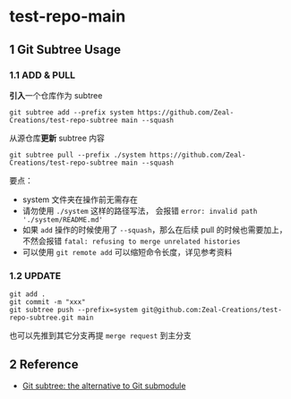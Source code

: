 # test-repo-main

## 1 Git Subtree Usage

### 1.1 ADD & PULL

**引入**一个仓库作为 subtree

```shell
git subtree add --prefix system https://github.com/Zeal-Creations/test-repo-subtree main --squash
```

从源仓库**更新** subtree 内容

```shell
git subtree pull --prefix ./system https://github.com/Zeal-Creations/test-repo-subtree main --squash
```

要点：

- system 文件夹在操作前无需存在
- 请勿使用 `./system` 这样的路径写法， 会报错 `error: invalid path './system/README.md'`
- 如果 `add` 操作的时候使用了 `--squash`，那么在后续 pull 的时候也需要加上，不然会报错 `fatal: refusing to merge unrelated histories`
- 可以使用 `git remote add` 可以缩短命令长度，详见参考资料

### 1.2 UPDATE

```shell
git add .
git commit -m "xxx"
git subtree push --prefix=system git@github.com:Zeal-Creations/test-repo-subtree.git main
```

也可以先推到其它分支再提 `merge request` 到主分支

## 2 Reference

- [Git subtree: the alternative to Git submodule](https://www.atlassian.com/git/tutorials/git-subtree)
